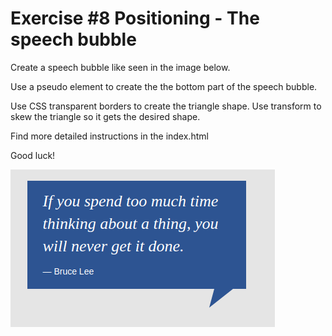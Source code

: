 # Exercise #8 Positioning - The speech bubble

Create a speech bubble like seen in the image below.

Use a pseudo element to create the the bottom part of the speech bubble. 

Use CSS transparent borders to create the triangle shape. Use transform to skew the triangle so it gets the desired shape.  

Find more detailed instructions in the index.html

Good luck!

![Preview](./result.png)
